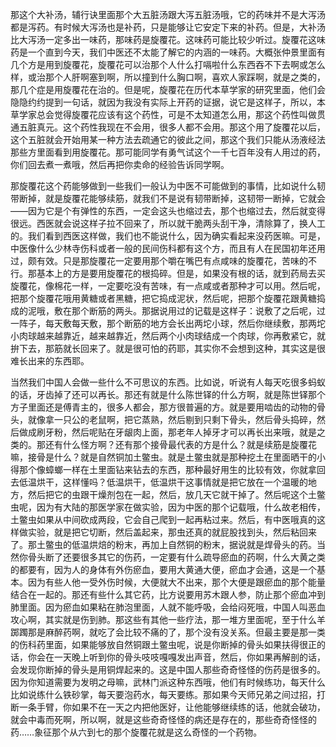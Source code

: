 那这个大补汤，辅行诀里面那个大五脏汤跟大泻五脏汤哦，它的药味并不是大泻汤都是泻药。有时候大泻汤也是补药，只是能够让它安定下来的补药。但是，大补汤比大泻汤一定多出一味药，那味药是旋覆花。这味药可能比较少听过。旋覆花这味药是一个直到今天，我们中医还不太能了解它的内涵的一味药。大概张仲景里面有几个方是用到旋覆花，旋覆花可以治那个人什么打嗝啦什么东西吞不下去啊或怎么样，或治那个人肝啊塞到啊，所以撞到什么胸口啊，喜欢人家踩啊，就是之类的，那几个症是用旋覆花在治的。但是呢，旋覆花在历代本草学家的研究里面，他们会隐隐约约提到一句话，就因为我没有实际上开药的证据，说它是这样子，所以，本草学家总会觉得旋覆花应该有这个药性，可是不太知道怎么用，那这个药性叫做贯通五脏真元。这个药性我现在不会用，很多人都不会用。那这个用了旋覆花以后，这个五脏就会开始用某一种方法去疏通它的彼此之间，那这个我们只能从汤液经法那些方里面看到用旋覆花。那可能同学有勇气试这个一千七百年没有人用过的药，你们回去煮一煮哦，然后再把你卖命的经验告诉同学啊。

那旋覆花这个药能够做到一些我们一般认为中医不可能做到的事情，比如说什么韧带断掉，就是旋覆花能够续筋，就我们不是说有韧带断掉，这韧带一断掉，它就会——因为它是个有弹性的东西，一定会这头也缩过去，那个也缩过去，然后就变得很远。西医就会说这样子拉不回来了，所以就干脆两头刮干净，清除算了，换人工的。我们看到西医这样做，我们也不能说什么，因为确实看起来没药医嘛。可是，中医像什么少林寺伤科或者一般的民间伤科都有这个方，而且有人在民国初年还用过，颇有效。只是那旋覆花一定要用那个嚼在嘴巴有点咸味的旋覆花，苦味的不行。那基本上的方是要用旋覆花的根捣碎。但是，如果没有根的话，就到药局去买旋覆花，像棉花一样，一定要吃没有苦味，有一点咸或者那种才可以用。然后呢，把那个旋覆花哦用黄糖或者黑糖，把它捣成泥状，然后呢，把那个旋覆花跟黄糖捣成的泥哦，敷在那个断筋的两头。那据说用过的记载是这样子：说敷了之后呢，过一阵子，每天敷每天敷，那个断筋的地方会长出两坨小球，然后你继续敷，那两坨小肉球越来越靠近，越来越靠近，然后两个小肉球结成一个肉球，你再敷紧它，就拚下去，那筋就长回来了。就是很可怕的药耶，其实你不会想到这种，其实这是很难长出来的东西耶。

当然我们中国人会做一些什么不可思议的东西。比如说，听说有人每天吃很多蚂蚁的话，牙齿掉了还可以再长。那还有就是什么陈世铎的什么方啊，就是陈世铎那个方子里面还是傅青主的，很多人都会，那方很普遍的方。就是要用啮齿的动物的骨头，就像拿一只公的老鼠啊，把它蒸熟，然后剔到只剩下骨头，然后骨头捣碎，然后做成刷牙粉，然后呢贴在牙龈肉上面，那老年人掉牙才可以再长出来哦，就是之类的。那还有什么怪方啊？还有那个接骨最代表的方是什么？就是续筋是旋覆花嘛，接骨是什么？就是自然铜加土鳖虫。就是土鳖虫就是那种挖土在里面晒干的小得那个像蟑螂一样在土里面钻来钻去的东西，那种最好用生的比较有效，你就拿回去低温烘干，这样懂吗？低温烘干，低温烘干这事情就是把它放在一个温暖的地方，然后把它的虫跟干燥剂包在一起，然后，放几天它就干掉了。然后呢这个土鳖虫呢，因为有大陆的那医学家在做实验，因为中医的那个记载哦，什么故老相传，土鳖虫如果从中间砍成两段，它会自己爬到一起再粘过来。然后，有中医哦真的这样做实验，就是把它切断，然后盖起来，那虫还真的就屁股找到头，然后粘回来了。那土鳖虫的低温烘焙的粉末，再加上自然铜的粉末，据说就是焊骨头的药。当然你骨头断了还要很多其它的伤药，一定要有什么疏导瘀血的药啊，什么大黄之类的都要有，因为人的身体有外伤瘀血，要用大黄通大便，瘀血才会通，这是一个基本。因为有些人他一受外伤时候，大便就大不出来，那个大便是跟瘀血的那个能量结合在一起的。那还有些什么其它药，比方说要用苏木跟人参，防止那个瘀血冲到肺里面。因为瘀血如果粘在肺泡里面，人就不能呼吸，会给闷死哦，中国人叫恶血攻心啊，其实就是伤到肺。那这些有其他一些疗法，那一堆方里面呢，至于什么羊踯躅那是麻醉药啊，就吃了会比较不痛的了，那个没有没关系。但最主要是那一类的伤科药里面，如果能够放自然铜跟土鳖虫呢，说是你断掉的骨头如果扶得很正的话，你会在一天晚上听到你的骨头吱吱嘎嘎发出声音，然后，你如果再解剖的话，会发现你断掉的骨头是用铜焊起来的。这是中国人那些奇奇怪怪的伤药是很多的。因为你知道需要为发明之母嘛，武林门派这种东西哦，他们有时候练功，每天什么比如说练什么铁砂掌，每天要泡药水，每天要练。那如果今天师兄弟之间过招，打断一条手臂，你如果不在一天之内把他医好，让他能够继续练的话，他就会破功，就会中毒而死啊，所以啊，就是这些奇奇怪怪的病还是存在的，那些奇奇怪怪的药……象征那个从六到七的那个旋覆花就是这么奇怪的一个药物。
